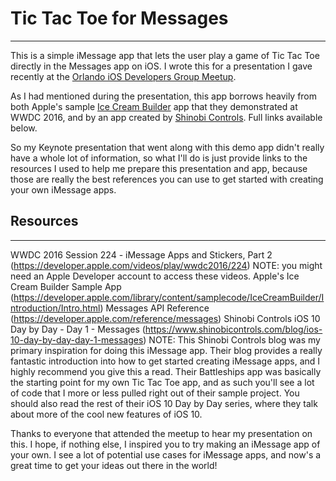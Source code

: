 # Tic Tac Toe for Messages
-------
This is a simple iMessage app that lets the user play a game of Tic Tac Toe directly in the Messages app on iOS.  I wrote this for a presentation I gave recently at the [Orlando iOS Developers Group Meetup](https://www.meetup.com/Orlando-iOS-Developer-Group).

As I had mentioned during the presentation, this app borrows heavily from both Apple's sample [Ice Cream Builder](https://developer.apple.com/library/content/samplecode/IceCreamBuilder/Introduction/Intro.html) app that they demonstrated at WWDC 2016, and by an app created by [Shinobi Controls](https://www.shinobicontrols.com).  Full links available below.

So my Keynote presentation that went along with this demo app didn't really have a whole lot of information, so what I'll do is just provide links to the resources I used to help me prepare this presentation and app, because those are really the best references you can use to get started with creating your own iMessage apps.

## Resources
-------
WWDC 2016 Session 224 -  iMessage Apps and Stickers, Part 2 (https://developer.apple.com/videos/play/wwdc2016/224) NOTE: you might need an Apple Developer account to access these videos.
Apple's Ice Cream Builder Sample App (https://developer.apple.com/library/content/samplecode/IceCreamBuilder/Introduction/Intro.html)
Messages API Reference (https://developer.apple.com/reference/messages)
Shinobi Controls iOS 10 Day by Day - Day 1 - Messages (https://www.shinobicontrols.com/blog/ios-10-day-by-day-day-1-messages)  NOTE: This Shinobi Controls blog was my primary inspiration for doing this iMessage app.  Their blog provides a really fantastic introduction into how to get started creating iMessage apps, and I highly recommend you give this a read.  Their Battleships app was basically the starting point for my own Tic Tac Toe app, and as such you'll see a lot of code that I more or less pulled right out of their sample project.  You should also read the rest of their iOS 10 Day by Day series, where they talk about more of the cool new features of iOS 10.

Thanks to everyone that attended the meetup to hear my presentation on this.  I hope, if nothing else, I inspired you to try making an iMessage app of your own.  I see a lot of potential use cases for iMessage apps, and now's a great time to get your ideas out there in the world!